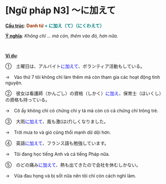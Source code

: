 # [Ngữ pháp N3] ～に加えて
<div class="entry-content">
<p><span style="text-decoration: underline;"><strong>Cấu trúc</strong></span>: <strong><span style="color: #008080;"><span style="color: #993300;">Danh từ</span> + に加え（て）（にくわえて）</span></strong></p>
<p><span style="text-decoration: underline;"><strong>Ý nghĩa</strong></span>: <em>Không chỉ … mà còn, thêm vào đó, hơn nữa.</em></p>

<br/>
</p>
<p><span style="text-decoration: underline;"><strong>Ví dụ</strong></span>:</p>
<p>①　土曜日は、アルバイト<span style="color: #0000ff;">に加えて</span>、ボランティア活動もしている。</p>
<p>→　Vào thứ 7 tôi không chỉ làm thêm mà còn tham gia các hoạt động tình nguyện.</p>
<p>②　彼女は看護師（かんごし）の資格（しかく）<span style="color: #0000ff;">に加え</span>、保育士（ほいくし）の資格も持っている。</p>
<p>→　Cô ấy không chỉ có chứng chỉ y tá mà còn có cả chứng chỉ trông trẻ.</p>
<p>③　大雨<span style="color: #0000ff;">に加えて</span>、風も激(はげ)しくなりました。</p>
<p>→　Trời mưa to và gió cũng thổi mạnh dữ dội hơn.</p>
<p>④　英語<span style="color: #0000ff;">に加えて</span>、フランス語も勉強しています。</p>
<p>→　Tôi đang học tiếng Anh và cả tiếng Pháp nữa.</p>
<p>⑤　のどの痛み<span style="color: #0000ff;">に加えて</span>、熱も出てきたので会社を休むしかない。</p>
<p>→　Vừa đau họng và bị sốt nữa nên tôi chỉ còn cách nghỉ làm.</p>

</div>